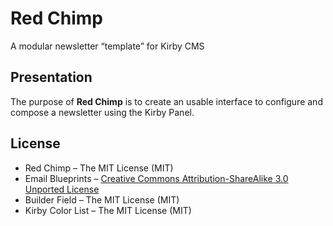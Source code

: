 # Red Chimp

A modular newsletter “template” for Kirby CMS

## Presentation

The purpose of **Red Chimp** is to create an usable interface to configure and compose a newsletter using the Kirby Panel.


## License

- Red Chimp – The MIT License (MIT)
- Email Blueprints – [Creative Commons Attribution-ShareAlike 3.0 Unported License](http://creativecommons.org/licenses/by-sa/3.0/)
- Builder Field  – The MIT License (MIT)
- Kirby Color List – The MIT License (MIT)
